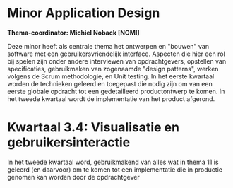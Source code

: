 # Minor Application Design

**Thema-coordinator: Michiel Noback [NOMI]**

Deze minor heeft als centrale thema het ontwerpen en "bouwen" van software met een gebruikersvriendelijk interface. Aspecten die hier een rol bij spelen zijn onder andere interviewen van opdrachtgevers, opstellen van specificaties, gebruikmaken van zogenaamde "design patterns", werken volgens de Scrum methodologie, en Unit testing.
In het eerste kwartaal worden de technieken geleerd en toegepast die nodig zijn om van een eerste globale opdracht tot een gedetailleerd productontwerp te komen. In het tweede kwartaal wordt de implementatie van het product afgerond.

# Kwartaal 3.4: Visualisatie en gebruikersinteractie

In het tweede kwartaal word, gebruikmakend van alles wat in thema 11 is geleerd (en daarvoor) om te komen tot een implementatie die in productie genomen kan worden door de opdrachtgever
